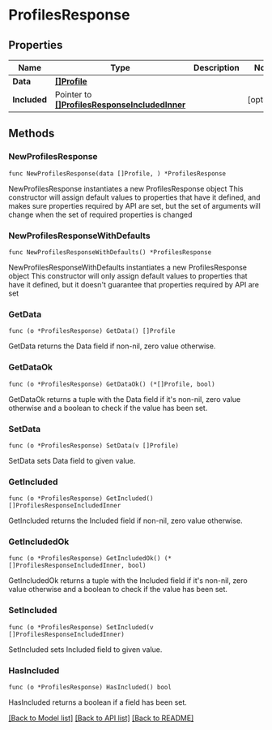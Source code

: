 # ProfilesResponse

## Properties

Name | Type | Description | Notes
------------ | ------------- | ------------- | -------------
**Data** | [**[]Profile**](Profile.md) |  | 
**Included** | Pointer to [**[]ProfilesResponseIncludedInner**](ProfilesResponseIncludedInner.md) |  | [optional] 

## Methods

### NewProfilesResponse

`func NewProfilesResponse(data []Profile, ) *ProfilesResponse`

NewProfilesResponse instantiates a new ProfilesResponse object
This constructor will assign default values to properties that have it defined,
and makes sure properties required by API are set, but the set of arguments
will change when the set of required properties is changed

### NewProfilesResponseWithDefaults

`func NewProfilesResponseWithDefaults() *ProfilesResponse`

NewProfilesResponseWithDefaults instantiates a new ProfilesResponse object
This constructor will only assign default values to properties that have it defined,
but it doesn't guarantee that properties required by API are set

### GetData

`func (o *ProfilesResponse) GetData() []Profile`

GetData returns the Data field if non-nil, zero value otherwise.

### GetDataOk

`func (o *ProfilesResponse) GetDataOk() (*[]Profile, bool)`

GetDataOk returns a tuple with the Data field if it's non-nil, zero value otherwise
and a boolean to check if the value has been set.

### SetData

`func (o *ProfilesResponse) SetData(v []Profile)`

SetData sets Data field to given value.


### GetIncluded

`func (o *ProfilesResponse) GetIncluded() []ProfilesResponseIncludedInner`

GetIncluded returns the Included field if non-nil, zero value otherwise.

### GetIncludedOk

`func (o *ProfilesResponse) GetIncludedOk() (*[]ProfilesResponseIncludedInner, bool)`

GetIncludedOk returns a tuple with the Included field if it's non-nil, zero value otherwise
and a boolean to check if the value has been set.

### SetIncluded

`func (o *ProfilesResponse) SetIncluded(v []ProfilesResponseIncludedInner)`

SetIncluded sets Included field to given value.

### HasIncluded

`func (o *ProfilesResponse) HasIncluded() bool`

HasIncluded returns a boolean if a field has been set.


[[Back to Model list]](../README.md#documentation-for-models) [[Back to API list]](../README.md#documentation-for-api-endpoints) [[Back to README]](../README.md)


